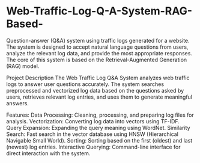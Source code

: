 # Web-Traffic-Log-Q-A-System-RAG-Based-
Question-answer (Q&amp;A) system using traffic logs generated for a website. The system is designed to accept natural language questions from users, analyze the relevant log data, and provide the most appropriate responses. The core of this system is based on the Retrieval-Augmented Generation (RAG) model.

Project Description
The Web Traffic Log Q&A System analyzes web traffic logs to answer user questions accurately. The system searches preprocessed and vectorized log data based on the questions asked by users, retrieves relevant log entries, and uses them to generate meaningful answers.

Features:
Data Processing: Cleaning, processing, and preparing log files for analysis.
Vectorization: Converting log data into vectors using TF-IDF.
Query Expansion: Expanding the query meaning using WordNet.
Similarity Search: Fast search in the vector database using HNSW (Hierarchical Navigable Small World).
Sorting: Sorting based on the first (oldest) and last (newest) log entries.
Interactive Querying: Command-line interface for direct interaction with the system.
